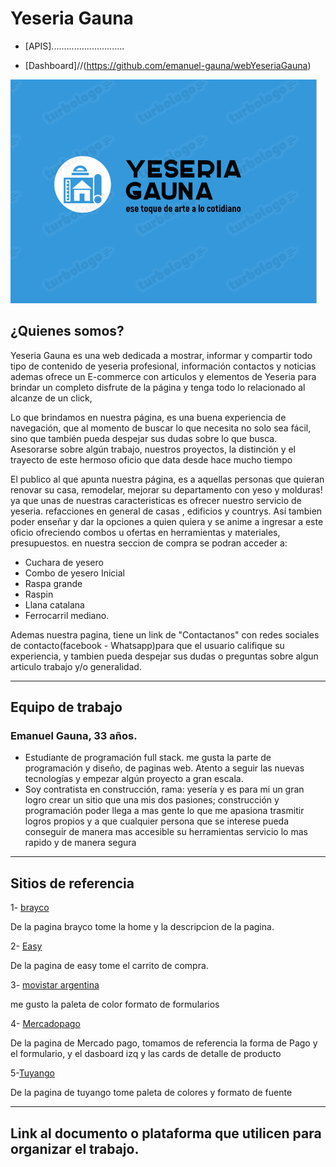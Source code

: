 # Yeseria Gauna

- [APIS].............................

- [Dashboard]//(https://github.com/emanuel-gauna/webYeseriaGauna)

<img alt="yeseriaGauna-logo" src="./design/yeseriaGauna-logo.png">

## ¿Quienes somos?

Yeseria Gauna es una web dedicada a mostrar, informar y compartir  todo tipo de contenido de yeseria profesional, información contactos y noticias ademas ofrece un  E-commerce con articulos y elementos de Yeseria para brindar un completo disfrute de la página y tenga todo lo relacionado al alcanze de un click, 

Lo que brindamos en nuestra página, es una buena experiencia de navegación, que al momento de buscar lo que necesita no solo sea fácil, sino que también pueda despejar sus dudas sobre lo que busca.
Asesorarse sobre algún trabajo, nuestros proyectos, la distinción y el trayecto de este hermoso oficio que data desde  hace mucho tiempo

El publico al que apunta nuestra página, es a aquellas personas que quieran renovar su casa, remodelar, mejorar su departamento con yeso y molduras! ya que unas de nuestras caracteristicas es ofrecer nuestro servicio de yeseria. refacciones en general de casas , edificios y countrys. Así tambien poder enseñar y dar la opciones a quien quiera y se anime a ingresar a este oficio ofreciendo combos u ofertas en herramientas y materiales, presupuestos.
en nuestra seccion de compra se podran acceder 
a:

- Cuchara de yesero
- Combo de yesero Inicial
- Raspa grande
- Raspin
- Llana catalana
- Ferrocarril mediano.

Ademas nuestra pagina, tiene un link de  "Contactanos"
con redes sociales de contacto(facebook - Whatsapp)para que el usuario califique su experiencia, y tambien pueda despejar sus dudas o preguntas sobre algun articulo trabajo y/o generalidad.

***

## Equipo de trabajo

### Emanuel Gauna, 33 años.
- Estudiante de programación full stack. me gusta la parte de programación y diseño, de paginas web. Atento a seguir las nuevas tecnologías y empezar algún proyecto a gran escala.
- Soy contratista en construcción, rama: yesería y es para mi un gran logro crear un sitio que una mis dos pasiones; construcción y programación poder llega a mas gente lo que me apasiona trasmitir logros propios y a que cualquier persona que se interese pueda conseguir de manera mas accesible su herramientas servicio lo mas rapido y de manera segura

***

## Sitios de referencia

1- [brayco](https://brayco.com.ar/)

De la pagina brayco tome la home y la descripcion de la pagina.

2- [Easy](https://www.easy.com.ar/)

De la pagina de easy tome el carrito de compra.

3- [movistar argentina](https://promociones-movistar-argentina.com.ar/)

me gusto la paleta de color formato de formularios

4- [Mercadopago](https://www.mercadopago.com.ar/)

De la pagina de Mercado pago, tomamos de referencia la forma de Pago y el formulario, y el dasboard izq y las cards de detalle de producto

5-[Tuyango](https://www.tuyango.com/)

De la pagina de tuyango tome paleta de colores y formato de fuente

***

## Link al documento o plataforma que utilicen para organizar el trabajo.












